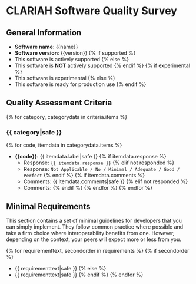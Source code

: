 CLARIAH Software Quality Survey
=====================================================================
 
General Information
--------------------------------------------------------------------
 
* **Software name**: {{name}}
* **Software version**: {{version}}
{% if supported %}
* This software is actively supported
{% else %}
* This software is **NOT** actively supported
{% endif %}
{% if experimental %}
* This software is experimental
{% else %}
* This software is ready for production use
{% endif %}
 
Quality Assessment Criteria
--------------------------------------------------------------------

{% for category, categorydata in criteria.items %}
 
### {{ category|safe }}
 
{% for code, itemdata in categorydata.items %}
* **{{code}}**: {{ itemdata.label|safe }}
{% if itemdata.response %}
    * Response: ``{{ itemdata.response }}``
{% elif not responded %}
    * Response: ``Not Applicable / No / Minimal / Adequate / Good / Perfect``
{% endif %}
{% if itemdata.comments %}
    * Comments: {{ itemdata.comments|safe }}
{% elif not responded %}
    * Comments:
{% endif %}
{% endfor %}
{% endfor %}
 
Minimal Requirements
----------------------------------------------------------------
 
This section contains a set of minimal guidelines for developers that you can
simply implement. They follow common practice where possible and take a firm
choice where interoperability benefits from one. However, depending on the
context, your peers will expect more or less from you. 
 
{% for requirementtext, secondorder in requirements %}
{% if secondorder %}
   * {{ requirementtext|safe }}
{% else %}
* {{ requirementtext|safe }}
{% endif %}
{% endfor %}



